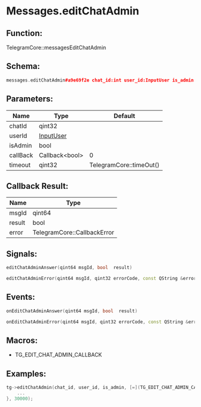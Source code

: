 # Messages.editChatAdmin

## Function:

TelegramCore::messagesEditChatAdmin

## Schema:

```c++
messages.editChatAdmin#a9e69f2e chat_id:int user_id:InputUser is_admin:Bool = Bool;
```
## Parameters:

|Name|Type|Default|
|----|----|-------|
|chatId|qint32||
|userId|[InputUser](../../types/inputuser.md)||
|isAdmin|bool||
|callBack|Callback&lt;bool&gt;|0|
|timeout|qint32|TelegramCore::timeOut()|

## Callback Result:

|Name|Type|
|----|----|
|msgId|qint64|
|result|bool|
|error|TelegramCore::CallbackError|

## Signals:

```c++
editChatAdminAnswer(qint64 msgId, bool  result)
```
```c++
editChatAdminError(qint64 msgId, qint32 errorCode, const QString &errorText)
```

## Events:

```c++
onEditChatAdminAnswer(qint64 msgId, bool  result)
```
```c++
onEditChatAdminError(qint64 msgId, qint32 errorCode, const QString &errorText)
```

## Macros:

* TG_EDIT_CHAT_ADMIN_CALLBACK

## Examples:

```c++
tg->editChatAdmin(chat_id, user_id, is_admin, [=](TG_EDIT_CHAT_ADMIN_CALLBACK){
    ...
}, 30000);
```
